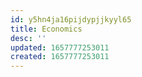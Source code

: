 ```yaml
---
id: y5hn4ja16pijdypjjkyyl65
title: Economics
desc: ''
updated: 1657777253011
created: 1657777253011
---
```

